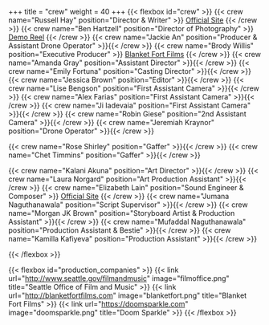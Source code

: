 +++
title = "crew"
weight = 40
+++
{{< flexbox id="crew" >}}
{{< crew name="Russell Hay" position="Director &amp; Writer" >}}
<a href="https://russellhay.com">Official Site</a>
{{< /crew >}}
{{< crew name="Ben Hartzell" position="Director of Photography" >}}
<a href="https://vimeo.com/195553674">Demo Reel</a>
{{< /crew >}}
{{< crew name="Jackie An" position="Producer &amp; Assistant Drone Operator" >}}{{< /crew >}}
{{< crew name="Brody Willis" position="Executive Producer" >}}
<a href="https://blanketfortfilms.com">Blanket Fort Films</a>
{{< /crew >}}
{{< crew name="Amanda Gray" position="Assistant Director" >}}{{< /crew >}}
{{< crew name="Emily Fortuna" position="Casting Director" >}}{{< /crew >}}
{{< crew name="Jessica Brown" position="Editor" >}}{{< /crew >}}
{{< crew name="Lise Bengson" position="First Assistant Camera" >}}{{< /crew >}}
{{< crew name="Alex Farias" position="First Assistant Camera" >}}{{< /crew >}}
{{< crew name="Ji Iadevaia" position="First Assistant Camera" >}}{{< /crew >}}
{{< crew name="Robin Giese" position="2nd Assistant Camera" >}}{{< /crew >}}
{{< crew name="Jeremiah Kraynor" position="Drone Operator" >}}{{< /crew >}}

{{< crew name="Rose Shirley" position="Gaffer" >}}{{< /crew >}}
{{< crew name="Chet Timmins" position="Gaffer" >}}{{< /crew >}}

{{< crew name="Kalani Akuna" position="Art Director" >}}{{< /crew >}}
{{< crew name="Laura Norgard" position="Art Production Assistant" >}}{{< /crew >}}
{{< crew name="Elizabeth Lain" position="Sound Engineer &amp; Composer" >}}
<a href="http://elizabethlain.com">Official Site</a>
{{< /crew >}}
{{< crew name="Jumana Naguthanawala" position="Script Supervisor" >}}{{< /crew >}}
{{< crew name="Morgan JK Brown" position="Storyboard Artist &amp; Production Assistant" >}}{{< /crew >}}
{{< crew name="Mufaddal Naguthanawala" position="Production Assistant &amp; Bestie" >}}{{< /crew >}}
{{< crew name="Kamilla Kafiyeva" position="Production Assistant" >}}{{< /crew >}}


{{< /flexbox >}}

{{< flexbox id="production_companies" >}}
{{< link url="http://www.seattle.gov/filmandmusic" image="filmoffice.png" title="Seattle Office of Film and Music" >}}
{{< link url="http://blanketfortfilms.com" image="blanketfort.png" title="Blanket Fort Films" >}}
{{< link url="https://doomsparkle.com" image="doomsparkle.png" title="Doom Sparkle" >}}
{{< /flexbox >}}
